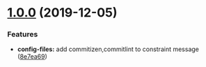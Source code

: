 <a name="1.0.0"></a>
# [1.0.0](https://github.com/shufangyi/engineering-sample/compare/8e7ea69...v1.0.0) (2019-12-05)


### Features

* **config-files:** add commitizen,commitlint to constraint message ([8e7ea69](https://github.com/shufangyi/engineering-sample/commit/8e7ea69))




